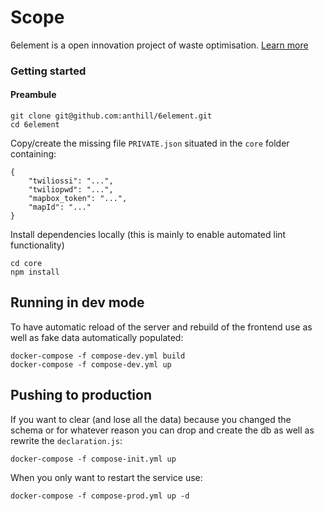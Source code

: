 # Scope

6element is a open innovation project of waste optimisation.
[Learn more](http://ants.builders/pages/6element.html)

### Getting started

#### Preambule

````
git clone git@github.com:anthill/6element.git
cd 6element
````

Copy/create the missing file `PRIVATE.json` situated in the `core` folder containing:

````
{
    "twiliossi": "...",
    "twiliopwd": "...",
    "mapbox_token": "...",
    "mapId": "..."
}
````

Install dependencies locally (this is mainly to enable automated lint functionality)
````
cd core
npm install
````


## Running in dev mode

To have automatic reload of the server and rebuild of the frontend use as well as fake data automatically populated:

```
docker-compose -f compose-dev.yml build
docker-compose -f compose-dev.yml up
```

## Pushing to production

If you want to clear (and lose all the data) because you changed the schema or for whatever reason you can drop and create the db as well as rewrite the `declaration.js`:

```
docker-compose -f compose-init.yml up
```

When you only want to restart the service use:

```
docker-compose -f compose-prod.yml up -d
```






